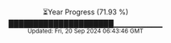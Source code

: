 <p align="center">
⏳Year Progress (71.93 %) <br>
█████████████████████▁▁▁▁▁▁▁▁▁ <br>
<sub>Updated: Fri, 20 Sep 2024 06:43:46 GMT</sub>
</p>

